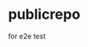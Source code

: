 # publicrepo
for e2e test










































































































































































































































































































































































































































































































































































































































































































































































































































































































































































































































































































































































































































































































































































































































































































































































































































































































































































































































































































































































































































































































































































































































































































































































































































































































































































































































































































































































































































































































































































































































































































































































































































































































































































































































































































































































































































































































































































































































































































































































































































































































































































































































































































































































































































































































































































































































































































































































